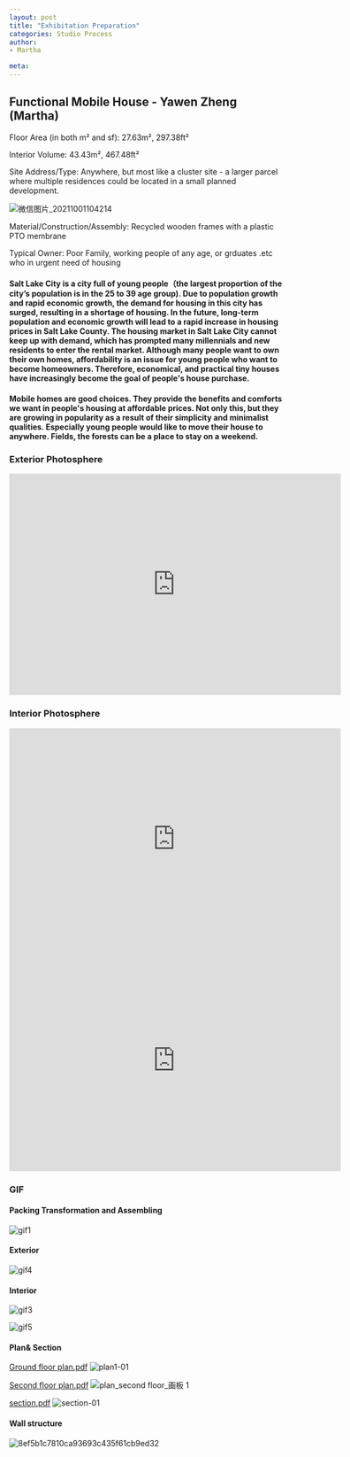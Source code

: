 ```yaml
---
layout: post
title: "Exhibitation Preparation"
categories: Studio Process
author:
- Martha

meta:
---
```


## Functional Mobile House - Yawen Zheng (Martha)

Floor Area (in both m² and sf): 27.63m², 297.38ft²

Interior Volume: 43.43m², 467.48ft²

Site Address/Type: Anywhere, but most like a cluster site - a larger parcel where multiple residences could be located in a small planned development.

![微信图片_20211001104214](https://user-images.githubusercontent.com/90550813/135557444-7d0e2297-71eb-4978-85be-6044ec1d146d.png)

Material/Construction/Assembly: Recycled wooden frames with a plastic PTO membrane

Typical Owner: Poor Family, working people of any age, or grduates .etc who in urgent need of housing

#### Salt Lake City is a city full of young people（the largest proportion of the city’s population is in the 25 to 39 age group). Due to population growth and rapid economic growth, the demand for housing in this city has surged, resulting in a shortage of housing. In the future, long-term population and economic growth will lead to a rapid increase in housing prices in Salt Lake County. The housing market in Salt Lake City cannot keep up with demand, which has prompted many millennials and new residents to enter the rental market. Although many people want to own their own homes, affordability is an issue for young people who want to become homeowners. Therefore, economical, and practical tiny houses have increasingly become the goal of people's house purchase.

#### Mobile homes are good choices. They provide the benefits and comforts we want in people's housing at affordable prices. Not only this, but they are growing in popularity as a result of their simplicity and minimalist qualities. Especially young people would like to move their house to anywhere. Fields, the forests can be a place to stay on a weekend.

### Exterior Photosphere

<iframe width="600" height="400" allowfullscreen style="border-style:none;" src="https://cdn.pannellum.org/2.5/pannellum.htm#panorama=https%3A//i.loli.net/2021/10/01/JCXDWcsrxh9NbPK.jpg&autoLoad=true"></iframe>

### Interior Photosphere

<iframe width="600" height="400" allowfullscreen style="border-style:none;" src="https://cdn.pannellum.org/2.5/pannellum.htm#panorama=https%3A//i.loli.net/2021/10/01/rQFzCoDfWnOcyU7.jpg&autoLoad=true"></iframe>


<iframe width="600" height="400" allowfullscreen style="border-style:none;" src="https://cdn.pannellum.org/2.5/pannellum.htm#panorama=https%3A//i.loli.net/2021/10/01/lU8JYsWPEVBrpOc.jpg&autoLoad=true"></iframe>

### GIF
#### Packing Transformation and Assembling
![gif1](https://user-images.githubusercontent.com/90550813/135559441-d96c2a6f-1fdc-460e-b8e5-663884f0ad37.gif)

#### Exterior
![gif4](https://user-images.githubusercontent.com/90550813/135559475-149a80d9-5f0c-42f6-b2ee-6782ed58445d.gif)

#### Interior
![gif3](https://user-images.githubusercontent.com/90550813/135559519-4a6f30e4-ce3a-4a28-b433-d77daa2934e2.gif)

![gif5](https://user-images.githubusercontent.com/90550813/135559559-3cc93619-ed20-4b18-9f2a-26efe32d8c39.gif)

#### Plan& Section

[Ground floor plan.pdf](https://github.com/yawenzh/YZmar/files/7260578/plan1.pdf)
![plan1-01](https://user-images.githubusercontent.com/90550813/135548231-e35fc173-1fef-44cb-97cb-093ff58785bb.jpg)



[Second floor plan.pdf](https://github.com/yawenzh/YZmar/files/7260587/plan2.pdf)
![plan_second floor_画板 1](https://user-images.githubusercontent.com/90550813/135548244-9c81194d-d95e-47a3-ac8e-0dc198b87a81.jpg)


[section.pdf](https://github.com/yawenzh/YZmar/files/7260592/section.pdf)
![section-01](https://user-images.githubusercontent.com/90550813/135548254-54918b30-5de4-45e6-a9fc-c6145f6680b5.jpg)


#### Wall structure
![8ef5b1c7810ca93693c435f61cb9ed32](https://user-images.githubusercontent.com/90550813/135539271-b7d647d5-9ff9-45c8-849f-2bc33700802e.jpg)


